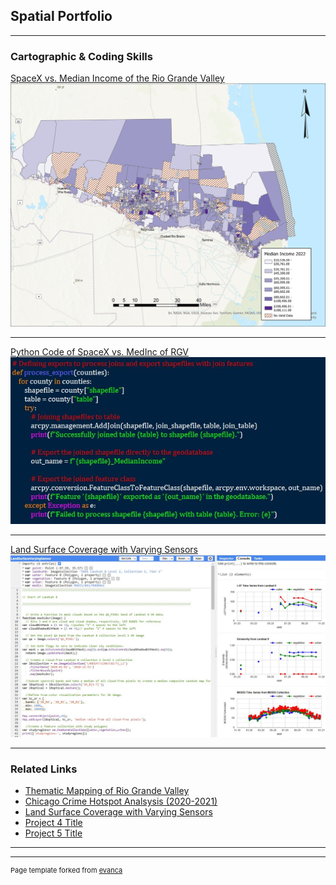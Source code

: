 ## Spatial Portfolio

---

### Cartographic & Coding Skills 

[SpaceX vs. Median Income of the Rio Grande Valley](https://github.com/sbelmontes/sbelmontes.github.io/blob/master/pdf/Thematic%20Mapping%20of%20Rio%20Grande%20Valley.pdf)
<img src="images/RGV22_MedInc.jpg"/>

---
[Python Code of SpaceX vs. MedInc of RGV](https://github.com/sbelmontes/sbelmontes.github.io/blob/master/pdf/Coded%20SpaceX.pdf)
<img src="images/Coded SpaceX4.jpg"/>

---
[Land Surface Coverage with Varying Sensors](https://code.earthengine.google.com/?scriptPath=users%2Fsergiobelmontes%2FGIS-5133%3ALandSurfaceVaryingSensor)
<img src="images/Remote.jpg"/>

---

### Related Links

- [Thematic Mapping of Rio Grande Valley](https://storymaps.arcgis.com/stories/749a7502f2ac42d0ad77cab42c3e02f4)
- [Chicago Crime Hotspot Analsysis (2020-2021)](https://uok.maps.arcgis.com/apps/mapviewer/index.html?webmap=5e2c6c2278964e92b6f2259bf99f1634)
- [Land Surface Coverage with Varying Sensors](https://code.earthengine.google.com/734f8b36a807cecb06b7058313119408)
- [Project 4 Title](http://example.com/)
- [Project 5 Title](http://example.com/)

---




---
<p style="font-size:11px">Page template forked from <a href="https://github.com/evanca/quick-portfolio">evanca</a></p>
<!-- Remove above link if you don't want to attibute -->
